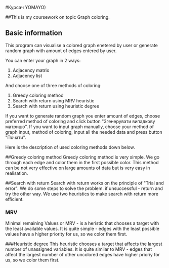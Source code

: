#Курсач YOMAYO)

##This is my coursework on topic Graph coloring.

## Basic information
This program can visualise a colored graph enetered by user or generate random graph with amount of edges entered by user.

You can enter your graph in 2 ways:

1) Adjacency matrix
2) Adjacency list

And choose one of three methods of coloring:
1) Greedy coloring method
2) Search with return using MRV heuristic
3) Search with return using heuristic degree

If you want to generate random graph you enter amount of edges, choose preferred method of coloring and click button "Згенерувати випадкову матрицю". If you want to input graph manually, choose your method of graph input, method of coloring, input all the needed data and press button "Почати".

Here is the description of used coloring methods down below.

##Greedy coloring method
Greedy coloring method is very simple. We go through each edge and color them in the first possible color. This method can be not very effective on large amounts of data but is very easy in realisation.

##Search with return
Search with return works on the principle of "Trial and error". We do some steps to solve the problem. if unsuccessful - return and try the other way. We use two heuristics to make search with return more efficient.

### MRV
Minimal remaining Values or MRV - is a heristic that chooses a target with the least available values. It is quite simple - edges with the least possible values have a higher priority for us, so we color them first.

###Heuristic degree
This heuristic chooses a target that affects the largest number of unassigned variables. It is quite similar to MRV - edges that affect the largest number of other uncolored edges have higher prioriy for us, so we color them first.
